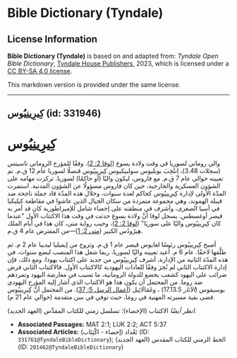 # Bible Dictionary (Tyndale)

## License Information

**Bible Dictionary (Tyndale)** is based on and adapted from: _Tyndale Open Bible Dictionary_, [Tyndale House Publishers](https://tyndaleopenresources.com/), 2023, which is licensed under a [CC BY-SA 4.0 license](https://creativecommons.org/licenses/by-sa/4.0/legalcode.en).

This markdown version is provided under the same license.



--------------------------------

## كِيرِينِيُوس (id: 331946)

كِيرِينِيُوس
============

والي روماني لسوريا في وقت ولادة يسوع ([لوقا 2: 2](https://ref.ly/Luke2:2)). وفقًا للمؤرخ الروماني تاسيتس (سجلات 3\.48\)، اِنتُخِبَ بوبليوس سولبيكيوس كِيرِينِيُوس قنصلًا لسوريا عام 12 ق.م. تم تعيينه حوالي عام 7 ق.م. مع فاروس، ليكون واليًا (أو حاكمًا) لسوريا. تركزت مهامه على الشؤون العسكرية والخارجية، حين كان فاروس مسؤولًا عن الشؤون المدنية. استمرت المدّة الأولى لإدارة كِيرِينِيُوس كحاكم لعدة سنوات، وخلال هذه المدّة قاد حملة ناجحة ضد قبيلة الهموند، وهي مجموعة متمردة من سكان الجبال الذين عاشوا في مقاطعة كيليكيا في أسيا الصغرى، وأشرف في منطقته على إحصاء شامل للإمبراطورية كان قد أمر به قيصر أوغسطس. يسجل لوقا أنَّ ولادة يسوع حدثت في وقت هذا الاكتتاب الأول "عندما كان كِيرِينِيُوس واليًا على سوريَا" ([لوقا 2: 2](https://ref.ly/Luke2:2))، وحيب رواية متى، كان هذا في أيام الملك هِيرُودُس الكبير ([متى 2: 1](https://ref.ly/Matt2:1))—من المفترض عام 4 ق.م.

أصبح كِيرِينِيُوس رئيسًا لغايوس قيصر عام 1 ق.م. وتزوج من إيميليا ليديبا عام 2 م. ثم طلَّقها لاحقًا. عام 6 م. أُعيد تعيينه واليًا لسوريا، ربما شغل هذا المنصب لبضع سنوات. في هذه المدّة الثانية من الإدارة، أشرف كِيرِينِيُوس من جديد على اكتتاب يهوذا. ومع ذلك، فإن إدارة الاكتتاب الثاني لم تُجرَ وفقًا للعادات اليهودية كالاكتتاب الأول. فالاكتتاب الثاني فرض ضرائب على اليهود كشعب يخضع للدولة الرومانية، ما تسبب في معارضة اليهود وتمردهم ضد روما. من المحتمل أن يكون هذا هو الاكتتاب الذي أشار إليه المؤرخ اليهودي يوسيفوس (*الآثار* 17\.13\.5\) ، وغَمَالَائِيل ([أعمال الرسل 5: 37](https://ref.ly/Acts5:37)). من المحتمل أنَّ كِيرِينِيُوس قضى بقية مسيرته المهنية في رومَا، حيث توفي في سن متقدمة (حوالي عام 21 م).

*انظر أيضًا* الاكتتاب (الإحصاء)؛ تسلسل زمني للكتاب المقدَّس (العهد الجديد).

* **Associated Passages:** MAT 2:1; LUK 2:2; ACT 5:37
* **Associated Articles:** تَعْداد (إحصاء - اكْتِتَاب) (ID: `331761@TyndaleBibleDictionary`); الخط الزمني للكتاب المقدس (العهد الجديد) (ID: `201462@TyndaleBibleDictionary`)

